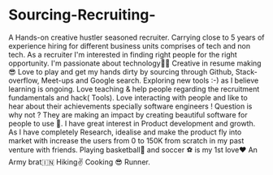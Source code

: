 # Sourcing-Recruiting-
A Hands-on creative hustler seasoned recruiter. Carrying close to 5 years of experience hiring for different business units comprises of tech and non tech. As a recruiter I'm interested in finding right people for the right opportunity. I'm passionate about technology🕵️‍♂️ Creative in resume making 😎 Love to play and get my hands dirty by sourcing through Github, Stack-overflow, Meet-ups and Google search. Exploring new tools :-) as I believe learning is ongoing.  Love teaching &amp; help people regarding the recruitment fundamentals and hack( Tools).  Love interacting with people and like to hear about their achievements specially software engineers ! Question is why not ? They are making an impact by creating beautiful software for people to use 🙏.  I have great interest in Product development and growth. As I have completely Research, idealise and make the product fly into market with increase the users from 0 to 150K from scratch in my past venture with friends.  Playing basketball🏀 and soccer ⚽️ is my 1st love❤️ An Army brat🇮🇳 Hiking✌️ Cooking 😎 Runner.
